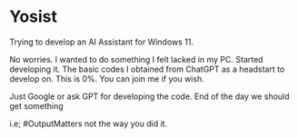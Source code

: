 # Yosist
Trying to develop an AI Assistant for Windows 11.

No worries. I wanted to do something I felt lacked in my PC. Started developing it.
The basic codes I obtained from ChatGPT as a headstart to develop on.
This is 0%. You can join me if you wish. 

Just Google or ask GPT for developing the code.
End of the day we should get something

i.e; #OutputMatters not the way you did it.
